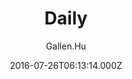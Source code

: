 ---
layout: JamstackTheme
title: Daily
github: https://github.com/GallenHu/hexo-theme-Daily
demo: https://hinpc.github.io/Daily/
author: Gallen.Hu
ssg: Hexo
date: 2016-07-26T06:13:14.000Z
description: A simple theme for Hexo
stale: false
---